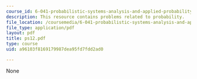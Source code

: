 ```yaml
---
course_id: 6-041-probabilistic-systems-analysis-and-applied-probability-spring-2006
description: This resource contains problems related to probability.
file_location: /coursemedia/6-041-probabilistic-systems-analysis-and-applied-probability-spring-2006/a96103f8169179987dea95fd7fdd2ad0_ps12.pdf
file_type: application/pdf
layout: pdf
title: ps12.pdf
type: course
uid: a96103f8169179987dea95fd7fdd2ad0

---
```

None